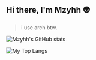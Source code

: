 ## Hi there, I'm Mzyhh :alien:

> i use arch btw.

![Mzyhh's GitHub stats](https://github-readme-stats.vercel.app/api?username=Mzyhh&theme=dark&show_icons=true)

![My Top Langs](https://github-readme-stats.vercel.app/api/top-langs/?username=Mzyhh&theme=dark&hide=glsl,jupyter%20notebook&langs_count=5)
